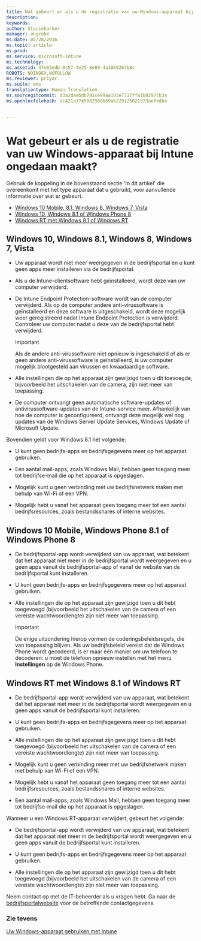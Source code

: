 ```yaml
---
title: Wat gebeurt er als u de registratie van uw Windows-apparaat bij Intune ongedaan maakt? | Microsoft Intune
description: 
keywords: 
author: Staciebarker
manager: angrobe
ms.date: 05/28/2016
ms.topic: article
ms.prod: 
ms.service: microsoft-intune
ms.technology: 
ms.assetid: 47e03edb-0c57-4e25-8e89-4a1069267b8c
ROBOTS: NOINDEX,NOFOLLOW
ms.reviewer: priyar
ms.suite: ems
translationtype: Human Translation
ms.sourcegitcommit: d3a2daebdb781ce99aa103e7717ffa1b0297cb3a
ms.openlocfilehash: ac421a7745082568b69a6229125021373aefedb4


---
```



# Wat gebeurt er als u de registratie van uw Windows-apparaat bij Intune ongedaan maakt?

Gebruik de koppeling in de bovenstaand sectie 'In dit artikel' die overeenkomt met het type apparaat dat u gebruikt, voor aanvullende informatie over wat er gebeurt.

- [Windows 10 Mobile, 8.1, Windows 8, Windows 7, Vista](#windows-10-mobile--8-1,-windows-8,-windows-7,-vista)
- [Windows 10, Windows 8.1 of Windows Phone 8](#windows-10--windows-8-1-or-windows-phone-8)
- [Windows RT met Windows 8.1 of Windows RT](#windows-rt-running-windows-8-1-or-windows-rt)


## Windows 10, Windows 8.1, Windows 8, Windows 7, Vista

-   Uw apparaat wordt niet meer weergegeven in de bedrijfsportal en u kunt geen apps meer installeren via de bedrijfsportal.

-   Als u de Intune-clientsoftware hebt geïnstalleerd, wordt deze van uw computer verwijderd.

-   De Intune Endpoint Protection-software wordt van de computer verwijderd. Als op de computer andere anti-virussoftware is geïnstalleerd en deze software is uitgeschakeld, wordt deze mogelijk weer geregistreerd nadat Intune Endpoint Protection is verwijderd. Controleer uw computer nadat u deze van de bedrijfsportal hebt verwijderd.

    > [!IMPORTANT]
    > Als de andere anti-virussoftware niet opnieuw is ingeschakeld of als er geen andere anti-virussoftware is geïnstalleerd, is uw computer mogelijk blootgesteld aan virussen en kwaadaardige software.

-   Alle instellingen die op het apparaat zijn gewijzigd toen u dit toevoegde, bijvoorbeeld het uitschakelen van de camera, zijn niet meer van toepassing.

-   De computer ontvangt geen automatische software-updates of antivirussoftware-updates van de Intune-service meer. Afhankelijk van hoe de computer is geconfigureerd, ontvangt deze mogelijk wel nog updates van de Windows Server Update Services, Windows Update of Microsoft Update.

Bovendien geldt voor Windows 8.1 het volgende:

-   U kunt geen bedrijfs-apps en bedrijfsgegevens meer op het apparaat gebruiken.

-   Een aantal mail-apps, zoals Windows Mail, hebben geen toegang meer tot bedrijfse-mail die op het apparaat is opgeslagen.

-   Mogelijk kunt u geen verbinding met uw bedrijfsnetwerk maken met behulp van Wi-Fi of een VPN.

-   Mogelijk hebt u vanaf het apparaat geen toegang meer tot een aantal bedrijfsresources, zoals bestandsshares of interne websites.

## Windows 10 Mobile, Windows Phone 8.1 of Windows Phone 8

-   De bedrijfsportal-app wordt verwijderd van uw apparaat, wat betekent dat het apparaat niet meer in de bedrijfsportal wordt weergegeven en u geen apps vanuit de bedrijfsportal-app of vanaf de website van de bedrijfsportal kunt installeren.

-   U kunt geen bedrijfs-apps en bedrijfsgegevens meer op het apparaat gebruiken.

-   Alle instellingen die op het apparaat zijn gewijzigd toen u dit hebt toegevoegd (bijvoorbeeld het uitschakelen van de camera of een vereiste wachtwoordlengte) zijn niet meer van toepassing.

    > [!IMPORTANT]
    > De enige uitzondering hierop vormen de coderingsbeleidsregels, die van toepassing blijven. Als uw bedrijfsbeleid vereist dat de Windows Phone wordt gecodeerd, is er maar één manier om uw telefoon te decoderen: u moet de telefoon opnieuw instellen met het menu **Instellingen** op de Windows Phone.

## Windows RT met Windows 8.1 of Windows RT

-   De bedrijfsportal-app wordt verwijderd van uw apparaat, wat betekent dat het apparaat niet meer in de bedrijfsportal wordt weergegeven en u geen apps vanuit de bedrijfsportal kunt installeren.

-   U kunt geen bedrijfs-apps en bedrijfsgegevens meer op het apparaat gebruiken.

-   Alle instellingen die op het apparaat zijn gewijzigd toen u dit hebt toegevoegd (bijvoorbeeld het uitschakelen van de camera of een vereiste wachtwoordlengte) zijn niet meer van toepassing.

-   Mogelijk kunt u geen verbinding meer met uw bedrijfsnetwerk maken met behulp van Wi-Fi of een VPN.

-   Mogelijk hebt u vanaf het apparaat geen toegang meer tot een aantal bedrijfsresources, zoals bestandsshares of interne websites.

-   Een aantal mail-apps, zoals Windows Mail, hebben geen toegang meer tot bedrijfse-mail die op het apparaat is opgeslagen.

Wanneer u een Windows RT-apparaat verwijdert, gebeurt het volgende:

-   De bedrijfsportal-app wordt verwijderd van uw apparaat, wat betekent dat het apparaat niet meer in de bedrijfsportal wordt weergegeven en u geen apps vanuit de bedrijfsportal kunt installeren.

-   U kunt geen bedrijfs-apps en bedrijfsgegevens meer op het apparaat gebruiken.

-   Alle instellingen die op het apparaat zijn gewijzigd toen u dit hebt toegevoegd (bijvoorbeeld het uitschakelen van de camera of een vereiste wachtwoordlengte) zijn niet meer van toepassing.

Neem contact op met de IT-beheerder als u vragen hebt. Ga naar de [bedrijfsportalwebsite](http://portal.manage.microsoft.com) voor de betreffende contactgegevens.

### Zie tevens
[Uw Windows-apparaat gebruiken met Intune](using-your-windows-device-with-intune.md)



<!--HONumber=Aug16_HO4-->


